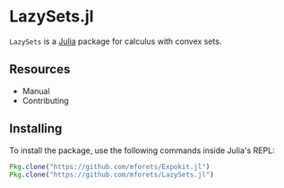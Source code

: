 # LazySets.jl

`LazySets` is a [Julia](http://julialang.org) package for calculus with convex sets.

## Resources

- Manual
- Contributing

## Installing

To install the package, use the following commands inside Julia's REPL:
```julia
Pkg.clone("https://github.com/mforets/Expokit.jl")
Pkg.clone("https://github.com/mforets/LazySets.jl")
```
